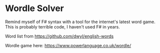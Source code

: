 # Wordle Solver

Remind myself of F# syntax with a tool for the internet's latest word game. This is probably terrible code, I haven't used F# in years.

Word list from https://github.com/dwyl/english-words

Wordle game here: https://www.powerlanguage.co.uk/wordle/
